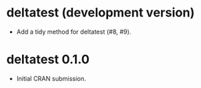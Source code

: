 # deltatest (development version)

* Add a tidy method for deltatest (#8, #9).

# deltatest 0.1.0

* Initial CRAN submission.
